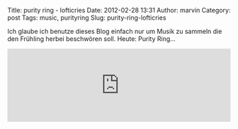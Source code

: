 Title: purity ring - lofticries
Date: 2012-02-28 13:31
Author: marvin
Category: post
Tags: music, purityring
Slug: purity-ring-lofticries

Ich glaube ich benutze dieses Blog einfach nur um Musik zu sammeln die
den Frühling herbei beschwören soll. Heute: Purity Ring...

<iframe width="100%" height="166" scrolling="no" frameborder="no" src="http://w.soundcloud.com/player/?url=http%3A%2F%2Fapi.soundcloud.com%2Ftracks%2F13478383&amp;show_artwork=true"></iframe>

